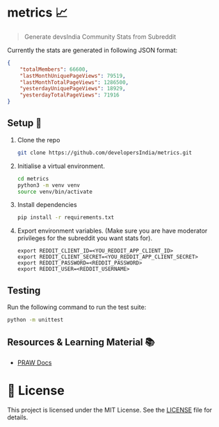 # metrics 📈

> Generate devsIndia Community Stats from Subreddit

Currently the stats are generated in following JSON format:

```json
{
    "totalMembers": 66600,
    "lastMonthUniquePageViews": 79519,
    "lastMonthTotalPageViews": 1286500,
    "yesterdayUniquePageViews": 18929,
    "yesterdayTotalPageViews": 71916
}
```

## Setup 👷

1. Clone the repo

   ```bash
   git clone https://github.com/developersIndia/metrics.git
   ```
2. Initialise a virtual environment.

   ```bash
   cd metrics
   python3 -m venv venv
   source venv/bin/activate
   ```
3. Install dependencies

   ```bash
   pip install -r requirements.txt
   ```
4. Export environment variables. (Make sure you are have moderator privileges for the subreddit you want stats for).
   ```
   export REDDIT_CLIENT_ID=<YOU_REDDIT_APP_CLIENT_ID>
   export REDDIT_CLIENT_SECRET=<YOU_REDDIT_APP_CLIENT_SECRET>
   export REDDIT_PASSWORD=<REDDIT_PASSWORD>
   export REDDIT_USER=<REDDIT_USERNAME>
   ```

## Testing

Run the following command to run the test suite:
```bash
python -m unittest
```

## Resources & Learning Material 📚

- [PRAW Docs](https://praw.readthedocs.io/en/latest/code_overview/models/subreddit.html#praw.models.Subreddit.traffic)

# 📜 License

This project is licensed under the MIT License. See the [LICENSE](LICENSE) file for details.
